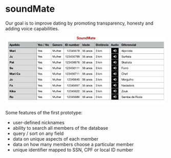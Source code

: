 # soundMate
Our goal is to improve dating by promoting transparency, honesty and adding voice capabilities.

![screen print](https://github.com/fismerio/soundMate/blob/master/docs/soundmate.png)

Some features of the first prototype:
- user-defined nicknames
- ability to search all members of the database
- query / sort on any field
- data on unique aspects of each member
- data on how many members choose a particular member
- unique identifier mapped to SSN, CPF or local ID number

